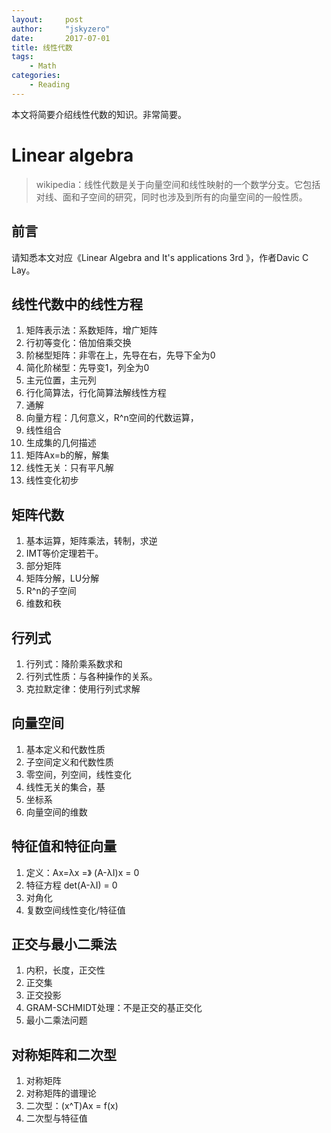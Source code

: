 ```yaml
---
layout:     post
author:     "jskyzero"
date:       2017-07-01
title: 线性代数
tags:
    - Math
categories:
    - Reading
---
```


本文将简要介绍线性代数的知识。非常简要。

<!--more-->

# Linear algebra
> wikipedia：线性代数是关于向量空间和线性映射的一个数学分支。它包括对线、面和子空间的研究，同时也涉及到所有的向量空间的一般性质。

## 前言

请知悉本文对应《Linear Algebra and It's applications 3rd 》，作者Davic C Lay。


## 线性代数中的线性方程
1. 矩阵表示法：系数矩阵，增广矩阵
2. 行初等变化：倍加倍乘交换
3. 阶梯型矩阵：非零在上，先导在右，先导下全为0
4. 简化阶梯型：先导变1，列全为0
5. 主元位置，主元列
6. 行化简算法，行化简算法解线性方程
7. 通解
8. 向量方程：几何意义，R^n空间的代数运算，
9. 线性组合
10. 生成集的几何描述
11. 矩阵Ax=b的解，解集
12. 线性无关：只有平凡解
13. 线性变化初步

## 矩阵代数
1. 基本运算，矩阵乘法，转制，求逆
2. IMT等价定理若干。
3. 部分矩阵
4. 矩阵分解，LU分解
5. R^n的子空间
6. 维数和秩

## 行列式
1. 行列式：降阶乘系数求和
2. 行列式性质：与各种操作的关系。
3. 克拉默定律：使用行列式求解

## 向量空间
1. 基本定义和代数性质
2. 子空间定义和代数性质
3. 零空间，列空间，线性变化
4. 线性无关的集合，基
5. 坐标系
5. 向量空间的维数

## 特征值和特征向量
1. 定义：Ax=λx =》 (A-λI)x = 0
2. 特征方程 det(A-λI) = 0
3. 对角化
4. 复数空间线性变化/特征值

## 正交与最小二乘法
1. 内积，长度，正交性
2. 正交集 
3. 正交投影
4. GRAM-SCHMIDT处理：不是正交的基正交化
5. 最小二乘法问题

## 对称矩阵和二次型
1. 对称矩阵
2. 对称矩阵的谱理论
3. 二次型：(x^T)Ax = f(x)
4. 二次型与特征值